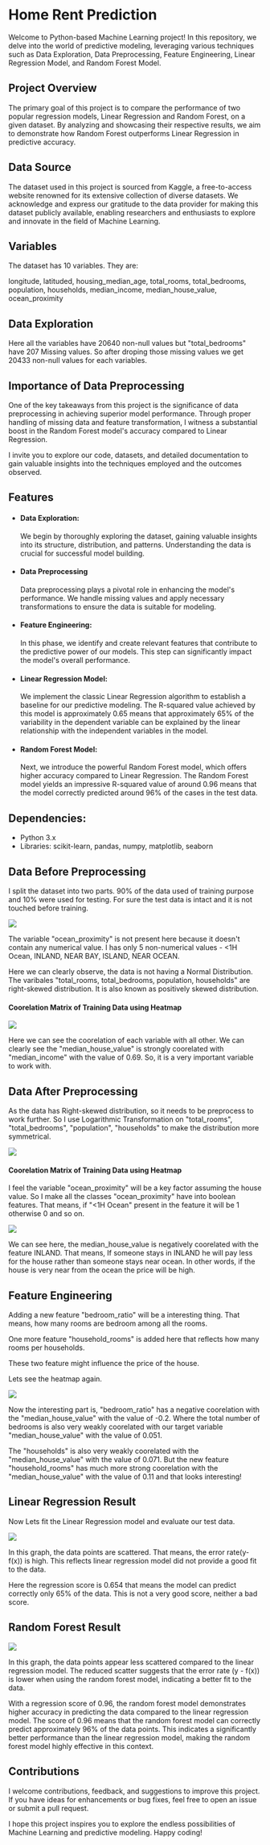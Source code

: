 
# Home Rent Prediction 

Welcome to Python-based Machine Learning project! In this repository, we delve into the world of predictive modeling, leveraging various techniques such as Data Exploration, Data Preprocessing, Feature Engineering, Linear Regression Model, and Random Forest Model.


##  Project Overview

The primary goal of this project is to compare the performance of two popular regression models, Linear Regression and Random Forest, on a given dataset. By analyzing and showcasing their respective results, we aim to demonstrate how Random Forest outperforms Linear Regression in predictive accuracy.
## Data Source

The dataset used in this project is sourced from Kaggle, a free-to-access website renowned for its extensive collection of diverse datasets. We acknowledge and express our gratitude to the data provider for making this dataset publicly available, enabling researchers and enthusiasts to explore and innovate in the field of Machine Learning.
## Variables

The dataset has 10 variables. They are:

longitude, latituded, housing_median_age, total_rooms, total_bedrooms, population, households, median_income, median_house_value, ocean_proximity


## Data Exploration

Here all the variables have 20640 non-null values but "total_bedrooms" have 207 Missing values. So after droping those missing values we get 20433 non-null values for each variables.
## Importance of Data Preprocessing

One of the key takeaways from this project is the significance of data preprocessing in achieving superior model performance. Through proper handling of missing data and feature transformation, I witness a substantial boost in the Random Forest model's accuracy compared to Linear Regression.

I invite you to explore our code, datasets, and detailed documentation to gain valuable insights into the techniques employed and the outcomes observed.
## Features

- #### Data Exploration: 
    We begin by thoroughly exploring the dataset, gaining valuable insights into its structure, distribution, and patterns. Understanding the data is crucial for successful model building.

- #### Data Preprocessing
    Data preprocessing plays a pivotal role in enhancing the model's performance. We handle missing values and apply necessary transformations to ensure the data is suitable for modeling.

- #### Feature Engineering: 
    In this phase, we identify and create relevant features that contribute to the predictive power of our models. This step can significantly impact the model's overall performance.
- #### Linear Regression Model: 
    We implement the classic Linear Regression algorithm to establish a baseline for our predictive modeling. The R-squared value achieved by this model is approximately 0.65 means that approximately 65% of the variability in the dependent variable can be explained by the linear relationship with the independent variables in the model.
- #### Random Forest Model: 
    Next, we introduce the powerful Random Forest model, which offers higher accuracy compared to Linear Regression. The Random Forest model yields an impressive R-squared value of around 0.96 means that the model correctly predicted around 96% of the cases in the test data.


## Dependencies:

- Python 3.x
- Libraries: scikit-learn, pandas, numpy, matplotlib, seaborn
## Data Before Preprocessing

I split the dataset into two parts. 90% of the data used of training purpose and 10% were used for testing. For sure the test data is intact and it is not touched before training.

![](https://github.com/Wasif-Allvi/Home-Rent-Prediction/assets/45194832/9733ca21-01b8-4d17-8da1-4bc96bc64850)

The variable "ocean_proximity" is not present here because it doesn't contain any numerical value. I has only 5 non-numerical values - <1H Ocean, INLAND, NEAR BAY, ISLAND, NEAR OCEAN.

Here we can clearly observe, the data is not having a Normal Distribution. The varibales "total_rooms, total_bedrooms, population, households" are right-skewed distribution. It is also known as positively skewed distribution. 
#### Coorelation Matrix of Training Data using Heatmap


![](https://github.com/Wasif-Allvi/Home-Rent-Prediction/assets/45194832/e5aa508e-5d22-4b16-a72e-de5a626c739f)

Here we can see the coorelation of each variable with all other. We can clearly see the "median_house_value" is strongly coorelated with "median_income" with the value of 0.69. So, it is a very important variable to work with.
## Data After Preprocessing

As the data has Right-skewed distribution, so it needs to be preprocess to work further. So I use Logarithmic Transformation on "total_rooms", "total_bedrooms", "population", "households" to make the distribution more symmetrical. 


![](https://github.com/Wasif-Allvi/Home-Rent-Prediction/assets/45194832/aa69ef2c-3a1e-428b-aaee-11b625c5e9a7)




#### Coorelation Matrix of Training Data using Heatmap

I feel the variable "ocean_proximity" will be a key factor assuming the house value. So I make all the classes "ocean_proximity" have into boolean features. That means, if "<1H Ocean" present in the feature it will be 1 otherwise 0 and so on.

![](https://user-images.githubusercontent.com/45194832/256948661-3829f875-808c-4170-99b1-9044e2592fbf.png)

We can see here, the median_house_value is negatively coorelated with the feature INLAND. That means, If someone stays in INLAND he will pay less for the house rather than someone stays near ocean. In other words, if the house is very near from the ocean the price will be high.




## Feature Engineering

Adding a new feature "bedroom_ratio" will be a interesting thing. That means, how many rooms are bedroom among all the rooms.

One more feature "household_rooms" is added here that reflects how many rooms per households. 

These two feature might influence the price of the house.

Lets see the heatmap again.

![](https://github.com/Wasif-Allvi/Home-Rent-Prediction/assets/45194832/592209fd-1ce4-4981-8be1-b10f1a83b4c2)

Now the interesting part is, "bedroom_ratio" has a negative coorelation with the "median_house_value" with the value of -0.2. Where the total number of bedrooms is also very weakly coorelated with our target variable "median_house_value" with the value of 0.051.


The "households" is also very weakly coorelated with the "median_house_value" with the value of 0.071. But the new feature "household_rooms" has much more strong coorelation with the "median_house_value" with the value of 0.11 and that looks interesting!

## Linear Regression Result


Now Lets fit the Linear Regression model and evaluate our test data. 

![](https://github.com/Wasif-Allvi/Home-Rent-Prediction/assets/45194832/6594da01-0315-4431-887a-5eaebfc1f51b)

In this graph, the data points are scattered. That means, the error rate(y-f(x)) is high. This reflects linear regression model did not provide a good fit to the data.

Here the regression score is 0.654 that means the model can predict correctly only 65% of the data. This is not a very good score, neither a bad score.


## Random Forest Result

![](https://github.com/Wasif-Allvi/Home-Rent-Prediction/assets/45194832/e323edf9-ea2f-471f-ad2a-7e6e2cbf9f6c)

In this graph, the data points appear less scattered compared to the linear regression model. The reduced scatter suggests that the error rate (y - f(x)) is lower when using the random forest model, indicating a better fit to the data.

With a regression score of 0.96, the random forest model demonstrates higher accuracy in predicting the data compared to the linear regression model. The score of 0.96 means that the random forest model can correctly predict approximately 96% of the data points. This indicates a significantly better performance than the linear regression model, making the random forest model highly effective in this context.
## Contributions

I welcome contributions, feedback, and suggestions to improve this project. If you have ideas for enhancements or bug fixes, feel free to open an issue or submit a pull request.

I hope this project inspires you to explore the endless possibilities of Machine Learning and predictive modeling. Happy coding!
